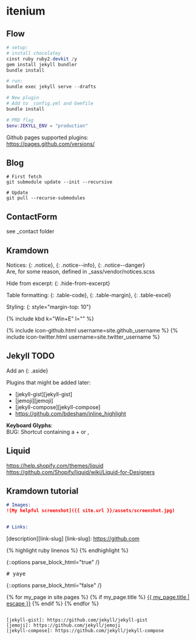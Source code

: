 itenium
=======

## Flow

```powershell
# setup:
# install chocolatey
cinst ruby ruby2.devkit /y
gem install jekyll bundler
bundle install

# run:
bundle exec jekyll serve --drafts

# New plugin
# Add to _config.yml and Gemfile
bundle install

# PRD flag
$env:JEKYLL_ENV = "production"
```

Github pages supported plugins:  
https://pages.github.com/versions/

## Blog
```
# First fetch
git submodule update --init --recursive

# Update
git pull --recurse-submodules
```

## ContactForm
see _contact folder

## Kramdown

Notices: {: .notice}, {: .notice--info}, {: .notice--danger}  
Are, for some reason, defined in _sass/vendor/notices.scss

Hide from excerpt: {: .hide-from-excerpt}

Table formatting: {: .table-code}, {: .table-margin}, {: .table-excel}

Styling: {: style="margin-top: 10"}

{% include kbd k="Win+E" l="" %}


{% include icon-github.html username=site.github_username %}
{% include icon-twitter.html username=site.twitter_username %}

## Jekyll TODO

Add an {: .aside}

Plugins that might be added later:  
- [jekyll-gist][jekyll-gist]
- [jemoji][jemoji]
- [jekyll-compose][jekyll-compose]
- https://github.com/bdesham/inline_highlight

**Keyboard Glyphs**:  
BUG: Shortcut containing a + or ,


Liquid
------
https://help.shopify.com/themes/liquid
https://github.com/Shopify/liquid/wiki/Liquid-for-Designers



Kramdown tutorial
-----------------

```md
# Images:
![My helpful screenshot]({{ site.url }}/assets/screenshot.jpg)


# Links:
```
[description][link-slug]
[link-slug]: https://github.com

{% highlight ruby linenos %}
{% endhighlight %}

{::options parse_block_html="true" /}
<pre># yaye</pre>
{::options parse_block_html="false" /}

{% for my_page in site.pages %}
	{% if my_page.title %}
		<a class="page-link" href="{{ my_page.url | relative_url }}">{{ my_page.title | escape }}</a>
	{% endif %}
{% endfor %}
```

[jekyll-gist]: https://github.com/jekyll/jekyll-gist
[jemoji]: https://github.com/jekyll/jemoji
[jekyll-compose]: https://github.com/jekyll/jekyll-compose

